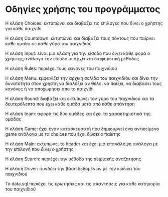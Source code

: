 # Οδηγίες χρήσης του προγράμματος

Η κλάση Choices: εκτυπώνει και διαβάζει τις επιλογές που δίνει ο χρήστης για κάθε παιχνίδι

Η κλάση Countdown: εκτυπώνει και διαβάζει τους πόντους που παίρνει καθε ομαδα
σε κάθε γύρο του παιχνιδιού

Η κλάση Input: είναι μια κλάση για την είσοδο που δίνει κάθε φορά
ο χρήστης,ανάλογα την είσοδο υπάρχει και διαφορετική μέθοδος 

Η κλάση Rules: περιέχει τους κανόνες του παιχνιδιού

Η κλάση Menu: εμφανίζει την αρχικη σελίδα του παιχνιδιόυ και δίνει 
την δυνατότητα στον χρήστη να διαλέξει αν θέλει να παίξει, να διαβάσει
τους κανόνες ή να αποχωρήσει απο το παιχνίδι

Η κλάση Round: διαβάζει και εκτυπώνει τον γύρο του παιχνιδιού και τα δευτερόλεπτα 
που έχει κάθε ομάδα μετά από κάθε απάντηση

Η κλάση team: αφορά τις δύο ομάδες και έχει τα χαρακτηριστικά της ομάδας 

Η κλάση Game: έχει έναν κατασκευαστή που δημιουργεί ενα αντικείμενο game 
ανάλογα με τα choices που έχει δώσει ο παίκτης

Η κλάση Main: εκτυπώνει το header και έχει μια επανάληψη ανάλογα
με την επιλογή που δίνει ο χρήστης

Η κλάση Search: περιέχει την μέθοδο της σειριακής αναζητησης

Η κλάση Driver: συνδέει την βάση δεδομένων με τον κώδικα του παιχνιδιού

Το data.sql περιέχει τις ερωτήσεις και τις απαντήσεις για καθε κατηγορία του παιχνιδιού 
